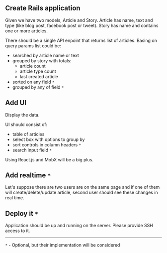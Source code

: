 ## Create Rails application

Given we have two models, Article and Story. Article has name, text and type (like blog post, facebook post or tweet).
Story has name and contains one or more articles.

There should be a single API enpoint that returns list of articles. Basing on query params list could be:

 - searched by article name or text
 - grouped by story with totals:
   - article count
   - article type count
   - last created article
- sorted on any field `*`
- grouped by any of field `*`


## Add UI

Display the data.

UI should consist of:

- table of articles
- select box with options to group by
- sort controls in column headers `*`
- search input field `*`

Using React.js and MobX will be a big plus.


## Add realtime `*`

Let's suppose there are two users are on the same page and if one of them will create/delete/update article, second user should see these changes in real time.


## Deploy it `*`

Application should be up and running on the server. Please provide SSH access to it.
____
`*` - Optional, but their implementation will be considered
